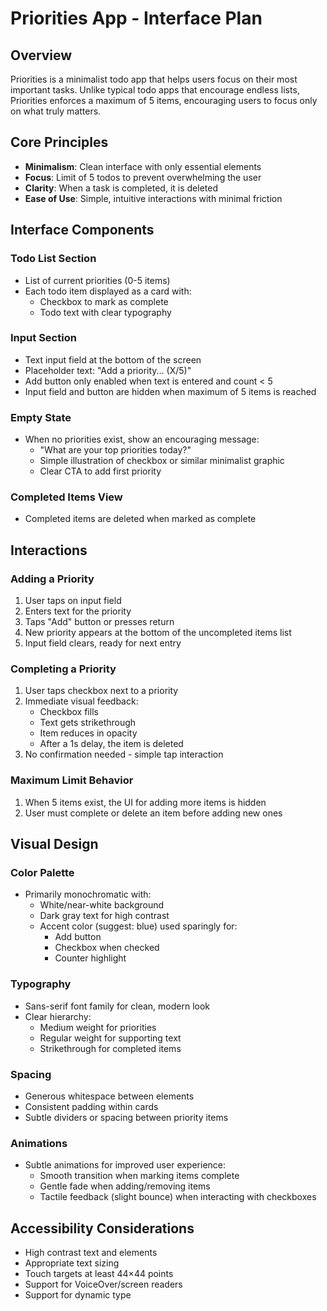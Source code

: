 # Priorities App - Interface Plan

## Overview
Priorities is a minimalist todo app that helps users focus on their most important tasks. Unlike typical todo apps that encourage endless lists, Priorities enforces a maximum of 5 items, encouraging users to focus only on what truly matters.

## Core Principles
- **Minimalism**: Clean interface with only essential elements
- **Focus**: Limit of 5 todos to prevent overwhelming the user
- **Clarity**: When a task is completed, it is deleted
- **Ease of Use**: Simple, intuitive interactions with minimal friction

## Interface Components

### Todo List Section
- List of current priorities (0-5 items)
- Each todo item displayed as a card with:
  - Checkbox to mark as complete
  - Todo text with clear typography

### Input Section
- Text input field at the bottom of the screen
- Placeholder text: "Add a priority... (X/5)"
- Add button only enabled when text is entered and count < 5
- Input field and button are hidden when maximum of 5 items is reached

### Empty State
- When no priorities exist, show an encouraging message:
  - "What are your top priorities today?"
  - Simple illustration of checkbox or similar minimalist graphic
  - Clear CTA to add first priority

### Completed Items View
- Completed items are deleted when marked as complete

## Interactions

### Adding a Priority
1. User taps on input field
2. Enters text for the priority
3. Taps "Add" button or presses return
4. New priority appears at the bottom of the uncompleted items list
5. Input field clears, ready for next entry

### Completing a Priority
1. User taps checkbox next to a priority
2. Immediate visual feedback:
   - Checkbox fills
   - Text gets strikethrough
   - Item reduces in opacity
   - After a 1s delay, the item is deleted
3. No confirmation needed - simple tap interaction

### Maximum Limit Behavior
1. When 5 items exist, the UI for adding more items is hidden
2. User must complete or delete an item before adding new ones

## Visual Design

### Color Palette
- Primarily monochromatic with:
  - White/near-white background
  - Dark gray text for high contrast
  - Accent color (suggest: blue) used sparingly for:
    - Add button
    - Checkbox when checked
    - Counter highlight

### Typography
- Sans-serif font family for clean, modern look
- Clear hierarchy:
  - Medium weight for priorities
  - Regular weight for supporting text
  - Strikethrough for completed items

### Spacing
- Generous whitespace between elements
- Consistent padding within cards
- Subtle dividers or spacing between priority items

### Animations
- Subtle animations for improved user experience:
  - Smooth transition when marking items complete
  - Gentle fade when adding/removing items
  - Tactile feedback (slight bounce) when interacting with checkboxes

## Accessibility Considerations
- High contrast text and elements
- Appropriate text sizing
- Touch targets at least 44×44 points
- Support for VoiceOver/screen readers
- Support for dynamic type